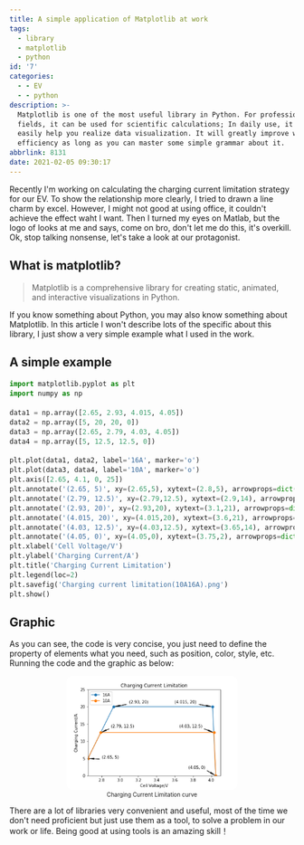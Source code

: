 ```yaml
---
title: A simple application of Matplotlib at work
tags:
  - library
  - matplotlib
  - python
id: '7'
categories:
  - - EV
  - - python
description: >-
  Matplotlib is one of the most useful library in Python. For professional
  fields, it can be used for scientific calculations; In daily use, it can
  easily help you realize data visualization. It will greatly improve work
  efficiency as long as you can master some simple grammar about it.
abbrlink: 8131
date: 2021-02-05 09:30:17
---
```


Recently I'm working on calculating the charging current limitation strategy for our EV. To show the relationship more clearly, I tried to drawn a line charm by excel. However, I might not good at using office, it couldn't achieve the effect waht I want. Then I turned my eyes on Matlab, but the logo of looks at me and says, come on bro, don't let me do this, it's overkill. Ok, stop talking nonsense, let's take a look at our protagonist.

## What is matplotlib?

> Matplotlib is a comprehensive library for creating static, animated, and interactive visualizations in Python.

If you know something about Python, you may also know something about Matplotlib. In this article I won't describe lots of the specific about this library, I just show a very simple example what I used in the work.

## A simple example

```python
import matplotlib.pyplot as plt
import numpy as np

data1 = np.array([2.65, 2.93, 4.015, 4.05])
data2 = np.array([5, 20, 20, 0])
data3 = np.array([2.65, 2.79, 4.03, 4.05])
data4 = np.array([5, 12.5, 12.5, 0])

plt.plot(data1, data2, label='16A', marker='o')
plt.plot(data3, data4, label='10A', marker='o')
plt.axis([2.65, 4.1, 0, 25])
plt.annotate('(2.65, 5)', xy=(2.65,5), xytext=(2.8,5), arrowprops=dict(width=0.2,headwidth=3,facecolor='black',shrink=0.1))
plt.annotate('(2.79, 12.5)', xy=(2.79,12.5), xytext=(2.9,14), arrowprops=dict(width=0.2,headwidth=3,facecolor='black',shrink=0.1))
plt.annotate('(2.93, 20)', xy=(2.93,20), xytext=(3.1,21), arrowprops=dict(width=0.2,headwidth=3,facecolor='black',shrink=0.1))
plt.annotate('(4.015, 20)', xy=(4.015,20), xytext=(3.6,21), arrowprops=dict(width=0.2,headwidth=3,facecolor='black',shrink=0.1))
plt.annotate('(4.03, 12.5)', xy=(4.03,12.5), xytext=(3.65,14), arrowprops=dict(width=0.2,headwidth=3,facecolor='black',shrink=0.1))
plt.annotate('(4.05, 0)', xy=(4.05,0), xytext=(3.75,2), arrowprops=dict(width=0.2,headwidth=3,facecolor='black',shrink=0.1))
plt.xlabel('Cell Voltage/V')
plt.ylabel('Charging Current/A')
plt.title('Charging Current Limitation')
plt.legend(loc=2)
plt.savefig('Charging current limitation(10A16A).png')
plt.show()
```

## Graphic

As you can see, the code is very concise, you just need to define the property of elements what you need, such as position, color, style, etc. Running the code and the graphic as below:

<style>
  .box {width:60%; text-align:center; font-size:10px; margin:0 auto;}
  .box img {border-radius: 10px;}
</style>

<div class="box">
  <img src="https://raw.githubusercontent.com/CarloHan/pic-blog/master/pictures/Charging-current-limitation10A16A.png" alt="Charging Current Limitation" />
  Charging Current Limitation curve
</div>

There are a lot of libraries very convenient and useful, most of the time we don't need proficient but just use them as a tool, to solve a problem in our work or life. Being good at using tools is an amazing skill！
